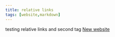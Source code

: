 ```yaml
---
title: relative links
tags: [website,markdown]
---
```

testing relative links and second tag
[New website](/new-website)